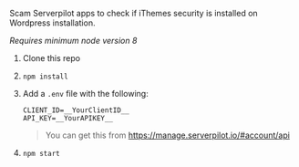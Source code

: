 Scam Serverpilot apps to check if iThemes security is installed on Wordpress installation.

_Requires minimum node version 8_

1. Clone this repo
2. `npm install`
3. Add a `.env` file with the following:

    ```
    CLIENT_ID=__YourClientID__
    API_KEY=__YourAPIKEY__
    ```
    > You can get this from <https://manage.serverpilot.io/#account/api>

4. `npm start`
